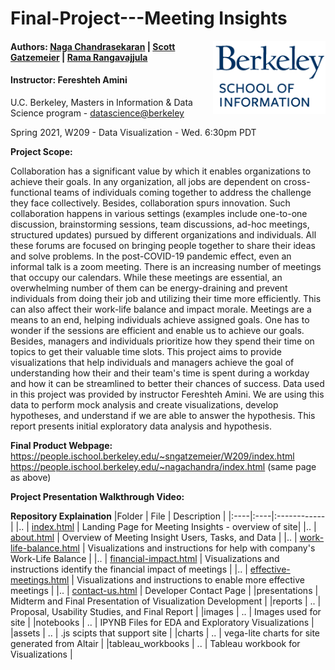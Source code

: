 Final-Project---Meeting Insights
====================================================

<img align="right" width="180" src="./images/berkeley.png"/>

#### Authors: [Naga Chandrasekaran](https://github.com/nagachandrasekaran) | [Scott Gatzemeier](https://github.com/sngatzemeier) | [Rama Rangavajjula](https://github.com/rkrama)
#### Instructor: Fereshteh Amini <br> 
U.C. Berkeley, Masters in Information & Data Science program - [datascience@berkeley](https://datascience.berkeley.edu/) 

Spring 2021, W209 - Data Visualization - Wed. 6:30pm PDT

**Project Scope:**

Collaboration has a significant value by which it enables organizations to achieve their goals. In any organization, all jobs are dependent on cross-functional teams of individuals coming together to address the challenge they face collectively. Besides, collaboration spurs innovation. Such collaboration happens in various settings (examples include one-to-one discussion, brainstorming sessions, team discussions, ad-hoc meetings, structured updates) pursued by different organizations and individuals. All these forums are focused on bringing people together to share their ideas and solve problems. In the post-COVID-19 pandemic effect, even an informal talk is a zoom meeting. There is an increasing number of meetings that occupy our calendars. While these meetings are essential, an overwhelming number of them can be energy-draining and prevent individuals from doing their job and utilizing their time more efficiently. This can also affect their work-life balance and impact morale. Meetings are a means to an end, helping individuals achieve assigned goals. One has to wonder if the sessions are efficient and enable us to achieve our goals. Besides, managers and individuals prioritize how they spend their time on topics to get their valuable time slots. This project aims to provide visualizations that help individuals and managers achieve the goal of understanding how their and their team's time is spent during a workday and how it can be streamlined to better their chances of success.
Data used in this project was provided by instructor Fereshteh Amini. We are using this data to perform mock analysis and create visualizations, develop hypotheses, and understand if we are able to answer the hypothesis. This report presents initial exploratory data analysis and hypothesis.

**Final Product Webpage:**
https://people.ischool.berkeley.edu/~sngatzemeier/W209/index.html
https://people.ischool.berkeley.edu/~nagachandra/index.html (same page as above)

**Project Presentation Walkthrough Video:**

**Repository Explaination**
  |Folder | File | Description |
  |:----|:----|:------------|
  |.. | [index.html](index.html) | Landing Page for Meeting Insights - overview of site|
  |.. | [about.html](about.html) | Overview of Meeting Insight Users, Tasks, and Data |
  |.. | [work-life-balance.html](work-life-balance.html) | Visualizations and instructions for help with company's Work-Life Balance |
  |.. | [financial-impact.html](financial-impact.html) | Visualizations and instructions identify the financial impact of meetings |
  |.. | [effective-meetings.html](effective-meetings.html) | Visualizations and instructions to enable more effective meetings |
  |.. | [contact-us.html](contact-us.html) | Developer Contact Page |
  |presentations | Midterm and Final Presentation of Visualization Development |
  |reports | .. | Proposal, Usability Studies, and Final Report |
  |images | .. | Images used for site |
  |notebooks | .. | IPYNB Files for EDA and Exploratory Visualizations |
  |assets | .. | .js scipts that support site |
  |charts | .. | vega-lite charts for site generated from Altair |
  |tableau_workbooks | .. | Tableau workbook for Visualizations |


